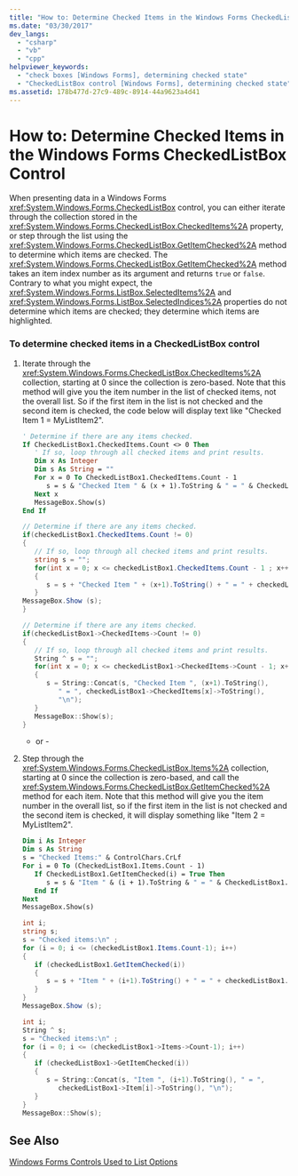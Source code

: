 ```yaml
---
title: "How to: Determine Checked Items in the Windows Forms CheckedListBox Control"
ms.date: "03/30/2017"
dev_langs: 
  - "csharp"
  - "vb"
  - "cpp"
helpviewer_keywords: 
  - "check boxes [Windows Forms], determining checked state"
  - "CheckedListBox control [Windows Forms], determining checked state"
ms.assetid: 178b477d-27c9-489c-8914-44a9623a4d41
---
```

# How to: Determine Checked Items in the Windows Forms CheckedListBox Control
When presenting data in a Windows Forms <xref:System.Windows.Forms.CheckedListBox> control, you can either iterate through the collection stored in the <xref:System.Windows.Forms.CheckedListBox.CheckedItems%2A> property, or step through the list using the <xref:System.Windows.Forms.CheckedListBox.GetItemChecked%2A> method to determine which items are checked. The <xref:System.Windows.Forms.CheckedListBox.GetItemChecked%2A> method takes an item index number as its argument and returns `true` or `false`. Contrary to what you might expect, the <xref:System.Windows.Forms.ListBox.SelectedItems%2A> and <xref:System.Windows.Forms.ListBox.SelectedIndices%2A> properties do not determine which items are checked; they determine which items are highlighted.  
  
### To determine checked items in a CheckedListBox control  
  
1. Iterate through the <xref:System.Windows.Forms.CheckedListBox.CheckedItems%2A> collection, starting at 0 since the collection is zero-based. Note that this method will give you the item number in the list of checked items, not the overall list. So if the first item in the list is not checked and the second item is checked, the code below will display text like "Checked Item 1 = MyListItem2".  
  
   ```vb  
   ' Determine if there are any items checked.  
   If CheckedListBox1.CheckedItems.Count <> 0 Then  
      ' If so, loop through all checked items and print results.  
      Dim x As Integer  
      Dim s As String = ""  
      For x = 0 To CheckedListBox1.CheckedItems.Count - 1  
         s = s & "Checked Item " & (x + 1).ToString & " = " & CheckedListBox1.CheckedItems(x).ToString & ControlChars.CrLf  
      Next x  
      MessageBox.Show(s)  
   End If  
   ```  
  
   ```csharp  
   // Determine if there are any items checked.  
   if(checkedListBox1.CheckedItems.Count != 0)  
   {  
      // If so, loop through all checked items and print results.  
      string s = "";  
      for(int x = 0; x <= checkedListBox1.CheckedItems.Count - 1 ; x++)  
      {  
         s = s + "Checked Item " + (x+1).ToString() + " = " + checkedListBox1.CheckedItems[x].ToString() + "\n";  
      }  
   MessageBox.Show (s);  
   }  
   ```  
  
   ```cpp  
   // Determine if there are any items checked.  
   if(checkedListBox1->CheckedItems->Count != 0)  
   {  
      // If so, loop through all checked items and print results.  
      String ^ s = "";  
      for(int x = 0; x <= checkedListBox1->CheckedItems->Count - 1; x++)  
      {  
         s = String::Concat(s, "Checked Item ", (x+1).ToString(),  
            " = ", checkedListBox1->CheckedItems[x]->ToString(),  
            "\n");  
      }  
      MessageBox::Show(s);  
   }  
   ```  
  
   - or -  
  
2. Step through the <xref:System.Windows.Forms.CheckedListBox.Items%2A> collection, starting at 0 since the collection is zero-based, and call the <xref:System.Windows.Forms.CheckedListBox.GetItemChecked%2A> method for each item. Note that this method will give you the item number in the overall list, so if the first item in the list is not checked and the second item is checked, it will display something like "Item 2 = MyListItem2".  
  
   ```vb  
   Dim i As Integer  
   Dim s As String  
   s = "Checked Items:" & ControlChars.CrLf  
   For i = 0 To (CheckedListBox1.Items.Count - 1)  
      If CheckedListBox1.GetItemChecked(i) = True Then  
         s = s & "Item " & (i + 1).ToString & " = " & CheckedListBox1.Items(i).ToString & ControlChars.CrLf  
      End If  
   Next  
   MessageBox.Show(s)  
   ```  
  
   ```csharp  
   int i;  
   string s;   
   s = "Checked items:\n" ;  
   for (i = 0; i <= (checkedListBox1.Items.Count-1); i++)  
   {  
      if (checkedListBox1.GetItemChecked(i))  
      {  
         s = s + "Item " + (i+1).ToString() + " = " + checkedListBox1.Items[i].ToString() + "\n";  
      }  
   }  
   MessageBox.Show (s);  
   ```  
  
   ```cpp  
   int i;  
   String ^ s;   
   s = "Checked items:\n" ;  
   for (i = 0; i <= (checkedListBox1->Items->Count-1); i++)  
   {  
      if (checkedListBox1->GetItemChecked(i))  
      {  
         s = String::Concat(s, "Item ", (i+1).ToString(), " = ",  
            checkedListBox1->Item[i]->ToString(), "\n");  
      }  
   }  
   MessageBox::Show(s);  
   ```  
  
## See Also  
 [Windows Forms Controls Used to List Options](../../../../docs/framework/winforms/controls/windows-forms-controls-used-to-list-options.md)
